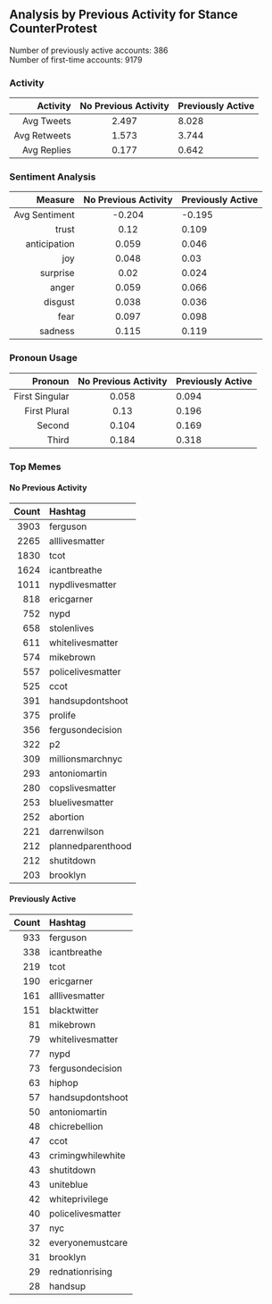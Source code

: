 
## Analysis by Previous Activity for Stance CounterProtest

Number of previously active accounts: 386  
Number of first-time accounts:        9179

### Activity 

| Activity | No Previous Activity | Previously Active |
|------:|:------:|:-------|
| Avg Tweets | 2.497 | 8.028 |
| Avg Retweets | 1.573 | 3.744 |
| Avg Replies | 0.177 | 0.642 |

### Sentiment Analysis

| Measure | No Previous Activity | Previously Active |
|------:|:------:|:-------|
| Avg Sentiment | -0.204 | -0.195 |
| trust | 0.12 | 0.109 |
| anticipation | 0.059 | 0.046 |
| joy | 0.048 | 0.03 |
| surprise | 0.02 | 0.024 |
| anger | 0.059 | 0.066 |
| disgust | 0.038 | 0.036 |
| fear | 0.097 | 0.098 |
| sadness | 0.115 | 0.119 |


### Pronoun Usage

| Pronoun | No Previous Activity | Previously Active |
|------:|:------:|:-------|
| First Singular | 0.058 | 0.094 |
| First Plural | 0.13 | 0.196 |
| Second | 0.104 | 0.169 |
| Third | 0.184 | 0.318 |


### Top Memes

#### No Previous Activity

| Count | Hashtag |
|------:|:------|
| 3903 | ferguson |
| 2265 | alllivesmatter |
| 1830 | tcot |
| 1624 | icantbreathe |
| 1011 | nypdlivesmatter |
| 818 | ericgarner |
| 752 | nypd |
| 658 | stolenlives |
| 611 | whitelivesmatter |
| 574 | mikebrown |
| 557 | policelivesmatter |
| 525 | ccot |
| 391 | handsupdontshoot |
| 375 | prolife |
| 356 | fergusondecision |
| 322 | p2 |
| 309 | millionsmarchnyc |
| 293 | antoniomartin |
| 280 | copslivesmatter |
| 253 | bluelivesmatter |
| 252 | abortion |
| 221 | darrenwilson |
| 212 | plannedparenthood |
| 212 | shutitdown |
| 203 | brooklyn |


#### Previously Active

| Count | Hashtag |
|------:|:------|
| 933 | ferguson |
| 338 | icantbreathe |
| 219 | tcot |
| 190 | ericgarner |
| 161 | alllivesmatter |
| 151 | blacktwitter |
| 81 | mikebrown |
| 79 | whitelivesmatter |
| 77 | nypd |
| 73 | fergusondecision |
| 63 | hiphop |
| 57 | handsupdontshoot |
| 50 | antoniomartin |
| 48 | chicrebellion |
| 47 | ccot |
| 43 | crimingwhilewhite |
| 43 | shutitdown |
| 43 | uniteblue |
| 42 | whiteprivilege |
| 40 | policelivesmatter |
| 37 | nyc |
| 32 | everyonemustcare |
| 31 | brooklyn |
| 29 | rednationrising |
| 28 | handsup |


